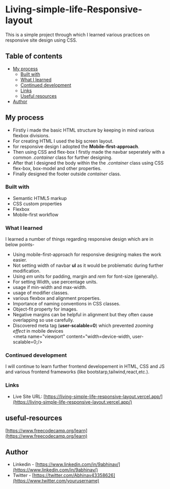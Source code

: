 # Living-simple-life-Responsive-layout
This is a simple project through which I learned various practices on responsive site design using CSS.

## Table of contents


- [My process](#my-process)
  - [Built with](#built-with)
  - [What I learned](#what-i-learned)
  - [Continued development](#continued-development)
  - [Links](#links)
  - [Useful resources](#useful-resources)
- [Author](#author)

## My process
- Firstly i made the basic HTML structure by keeping in mind various flexbox divisions.
- For creating HTML I used the big screen layout.
- for responsive design I adopted the **Mobile-first-approach**.
- Then using CSS and flex-box I firstly made the navbar seperately with a common *.container* class for further designing.
- After that I designed the body within the the *.container* class using CSS flex-box, box-model and other properties.
- Finally designed the footer outside *container* class.

### Built with

- Semantic HTML5 markup
- CSS custom properties
- Flexbox
- Mobile-first workflow

### What I learned
I learned a number of things regarding responsive design which are in below points-

- Using mobile-first-approach for responsive designing makes the work easier.
- Not setting width of navbar **ul** as it would be problematic during further modification.
- Using *em* units for padding, margin and *rem* for font-size (generally).
- For setting Width, use percentage units.
- usage if min-width and max-width.
- usage of modifier classes.
- various flexbox and alignment properties.
- Importance of naming conventions in CSS classes.
- Object-fit property for images.
- Negative margins can be helpful in alignment but they often cause overlapping so use carefully.
- Discovered meta tag (**user-scalable=0**) which prevented *zooming effect* in mobile devices<br>
  <meta name="viewport" content="width=device-width, user-scalable=0;/>

### Continued development
I will continue to learn further frontend developement in HTML, CSS and JS and various frontend frameworks (like bootstarp,tailwind,react,etc.).

### Links
- Live Site URL: [https://living-simple-life-responsive-layout.vercel.app/](https://living-simple-life-responsive-layout.vercel.app/)

## useful-resources
[https://www.freecodecamp.org/learn](https://www.freecodecamp.org/learn)

## Author
- Linkedin - [https://www.linkedin.com/in/9abhinav/](https://www.linkedin.com/in/9abhinav/)
- Twitter - [https://twitter.com/Abhinav43358626](https://www.twitter.com/yourusername)


